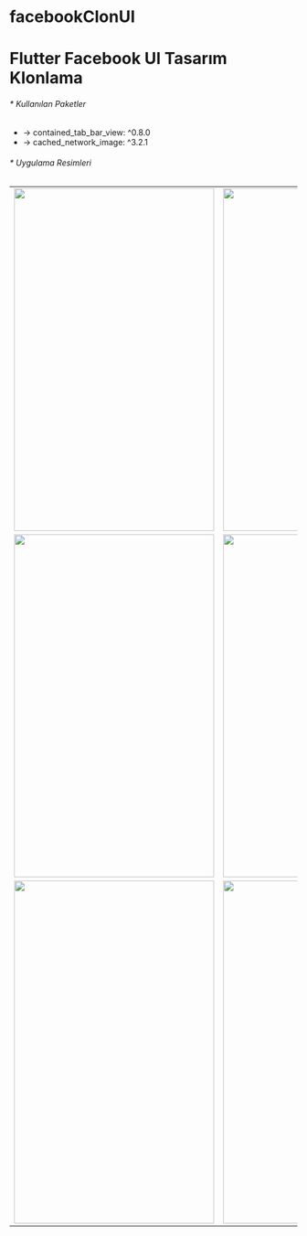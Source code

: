 # facebookClonUI

<h1>Flutter Facebook UI Tasarım Klonlama</h1>

<h6>* Kullanılan Paketler</h6>
<ul>
  <li> -> contained_tab_bar_view: ^0.8.0 </li>
  <li> -> cached_network_image: ^3.2.1 </li>
</ul>

<h6>* Uygulama Resimleri</h6>
<table>
  <tr>
    <td> <img src="https://user-images.githubusercontent.com/77950761/185801685-9baf6178-b15b-4751-ba59-5cab5d3d7431.jpg" alt="" width="350" height="600"> </td>
    <td> <img src="https://user-images.githubusercontent.com/77950761/185801688-d0053ace-856c-4889-b827-436b48edc2c6.jpg" alt="" width="350" height="600"> </td>
    <td> <img src="https://user-images.githubusercontent.com/77950761/185801693-f115549f-42c6-4190-b0dc-4e4e09a8e095.jpg" alt="" width="350" height="600"> </td>
  </tr>
  <tr>
    <td> <img src="https://user-images.githubusercontent.com/77950761/185801697-eca33aff-7c3e-49b8-b0bf-5778f0f2bce4.jpg" alt="" width="350" height="600"> </td>
    <td> <img src="https://user-images.githubusercontent.com/77950761/185801701-7bde0b49-5505-43ec-8de0-2a74d939a680.jpg" alt="" width="350" height="600"> </td>
    <td> <img src="https://user-images.githubusercontent.com/77950761/185801705-ccf96866-368e-471f-ab80-ccb44cec3eb4.jpg" alt="" width="350" height="600"> </td>
  </tr>
  <tr>
    <td> <img src="https://user-images.githubusercontent.com/77950761/185801709-01c4a4fc-34d0-4556-8616-98d6a63d9410.jpg" alt="" width="350" height="600"> </td>
    <td> <img src="https://user-images.githubusercontent.com/77950761/185801712-821f0e9a-a429-4620-a2b3-f6d296a95bd7.jpg" alt="" width="350" height="600"> </td>
    <td> <img src="https://user-images.githubusercontent.com/77950761/185801715-38031ca7-2f34-402a-bf63-14d68317ff9b.jpg" alt="" width="350" height="600"> </td>
  </tr>
</table>

